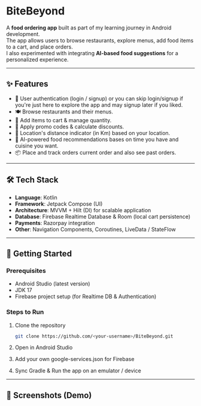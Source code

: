 # BiteBeyond

A **food ordering app** built as part of my learning journey in Android development.  
The app allows users to browse restaurants, explore menus, add food items to a cart, and place orders.  
I also experimented with integrating **AI-based food suggestions** for a personalized experience.  

---
## ✨ Features

- 🔑 User authentication (login / signup) or you can skip login/signup if you're just here to explore the app and may signup later if you liked. 
- 🍽️ Browse restaurants and their menus.  
- 🛒 Add items to cart & manage quantity.  
- 💸 Apply promo codes & calculate discounts.  
- 📍 Location's distance indicator (in Km) based on your location. 
- 🤖 AI-powered food recommendations bases on time you have and cuisine you want. 
- 📦 Place and track orders current order and also see past orders.

---

## 🛠️ Tech Stack

- **Language**: Kotlin  
- **Framework**: Jetpack Compose (UI)  
- **Architecture**: MVVM + Hilt (DI) for scalable application
- **Database**: Firebase Realtime Database & Room (local cart persistence)  
- **Payments**: Razorpay integration  
- **Other**: Navigation Components, Coroutines, LiveData / StateFlow

---

## 🚀 Getting Started

### Prerequisites
- Android Studio (latest version)  
- JDK 17  
- Firebase project setup (for Realtime DB & Authentication)

### Steps to Run
1. Clone the repository  
   ```bash
   git clone https://github.com/<your-username>/BiteBeyond.git
2. Open in Android Studio

3. Add your own google-services.json for Firebase

4. Sync Gradle & Run the app on an emulator / device

---

## 📸 Screenshots (Demo)


